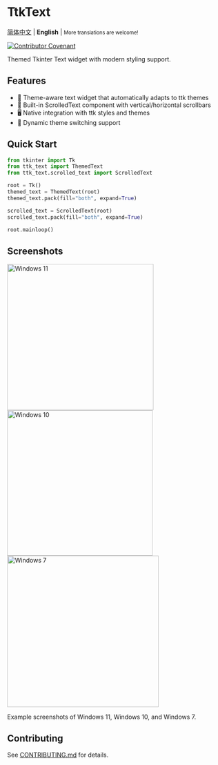 <!-- Warning! This file will be included in the wheel package. Please do not use relative paths. -->

# TtkText

[简体中文](https://github.com/Jesse205/TtkText/blob/main/README_zh.md) |
**English** |
<small>More translations are welcome!</small>

[![Contributor Covenant](https://img.shields.io/badge/Contributor%20Covenant-2.1-4baaaa.svg)](https://github.com/Jesse205/TtkText/blob/main/CODE_OF_CONDUCT.md)

Themed Tkinter Text widget with modern styling support.

## Features

- 🎨 Theme-aware text widget that automatically adapts to ttk themes
- 📜 Built-in ScrolledText component with vertical/horizontal scrollbars
- 🖥️ Native integration with ttk styles and themes
- 🔄 Dynamic theme switching support

## Quick Start

```python
from tkinter import Tk
from ttk_text import ThemedText
from ttk_text.scrolled_text import ScrolledText

root = Tk()
themed_text = ThemedText(root)
themed_text.pack(fill="both", expand=True)

scrolled_text = ScrolledText(root)
scrolled_text.pack(fill="both", expand=True)

root.mainloop()
```

## Screenshots

<div>
<img src="https://github.com/Jesse205/TtkText/raw/refs/heads/main/doc/images/screenshots/windows11.webp" alt="Windows 11" width="338.7">
<img src="https://github.com/Jesse205/TtkText/raw/refs/heads/main/doc/images/screenshots/windows10.webp" alt="Windows 10" width="337">
<img src="https://github.com/Jesse205/TtkText/raw/refs/heads/main/doc/images/screenshots/windows7.webp" alt="Windows 7" width="350.7">
</div>

Example screenshots of Windows 11, Windows 10, and Windows 7.

## Contributing

See [CONTRIBUTING.md](https://github.com/Jesse205/TtkText/blob/main/CONTRIBUTING.md) for details.

